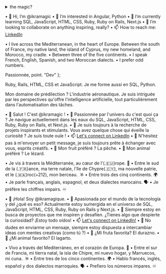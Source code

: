 <details>
<summary>the magic?</summary>

ikramagic/ikramagic/ `README.md` ✅ (this file) is an ✨ ADHD-friendly `README.md` ✅ for y'all screen readers ✨
`README.md` (this file) ✅ appears on my GitHub 👋 profile.
You can 🌱 have yours too! 👀
💞️ Enjoy the scrolling
Let's connect on Linkedin 📫

</details>

• 👋 Hi, I’m @ikramagic
• 👀 I’m interested in Angular, Python
• 🌱 I’m currently learning SQL, JavaScript, HTML, CSS, Ruby, Ruby on Rails, Next.js
• 💞️ I’m looking to collaborate on anything inspiring, really?
• 📫 How to reach me: [LinkedIn](https://www.linkedin.com/in/ikrame-saadi/)

• I live across the Mediterranean, in the heart of Europe. Between the south of France, my native land, the island of Cyprus, my new homeland, and Morocco, my cradle.
• Between three of the five continents.
• I speak French, English, Spanish, and two Moroccan dialects.
• I prefer odd numbers.

Passionnée, 
point. 
"Dev" };

Ruby, Rails, HTML, CSS et JavaScript. Je me forme aussi en SQL, Python. 

Mon domaine de prédilection ? L'industrie aéronautique. Je suis intriguée par les perspectives qu'offre l'intelligence artificielle, tout particulièrement dans l'automatisation des tâches.

• 👋 Salut ! C'est @ikramagic !
• 👀 Passionnée par l'univers du c'est quoi ça ? Je navigue actuellement dans les eaux du SQL, JavaScript, HTML, CSS, Ruby, Ruby on Rails, et Next.js.
• 💞️ Je suis toujours à la recherche de projets inspirants et stimulants. Vous avez quelque chose qui éveille la curiosité ? Je suis toute ouïe !
• 📫 [Let's connect on LinkedIn](https://www.linkedin.com/in/ikrame-saadi/)
• 🫶 N'hésitez pas à m'envoyer un petit message, je suis toujours prête à échanger avec vous, esprits créatifs.
• 🍑 Mon fruit préféré ? La pêche.
• 🦎 Mon animal préféré ? Le lézard.

• Je vis à travers la Méditerranée, au cœur de l'(.🇪🇺)rope. 🌊
• Entre le sud de la (.🇫🇷)ance, ma terre natale, l'île de Chypre(.🇨🇾), ma nouvelle patrie, et le (.🇲🇦)roc(+212), mon berceau. ִ ࣪𖤐
• Entre trois des cinq continents. 🌍
• Je parle français, anglais, espagnol, et deux dialectes marocains. 🗣
• Je préfère les chiffres impairs. ♾️

• 👋 ¡Hola! Soy @ikramagique.
• 👀 Apasionada por el mundo de la tecnología y del ¿qué es eso? Actualmente estoy sumergida en el universo de SQL, JavaScript, HTML, CSS, Ruby, Ruby on Rails y Next.js.
• 💞️ Siempre estoy en busca de proyectos que me inspiren y desafíen. ¿Tienes algo que despierte la curiosidad? ¡Estoy todo oídos!
• 📫 [Let's connect on LinkedIn!](https://www.linkedin.com/in/ikrame-saadi/)
• 🫶 No dudes en enviarme un mensaje, siempre estoy dispuesta a intercambiar ideas con mentes creativas (como tú ?)
• 🍑 ¿Mi fruta favorita? El durazno.
• 🦎 ¿Mi animal favorito? El lagarto.

• Vivo a través del Mediterráneo, en el corazón de Europa. 🌊
• Entre el sur de Francia, mi tierra natal, la isla de Chipre, mi nuevo hogar, y Marruecos, mi cuna. ִ ࣪𖤐
• Entre tres de los cinco continentes. 🌍
• Hablo francés, inglés, español y dos dialectos marroquíes. 🗣
• Prefiero los números impares. ♾️
